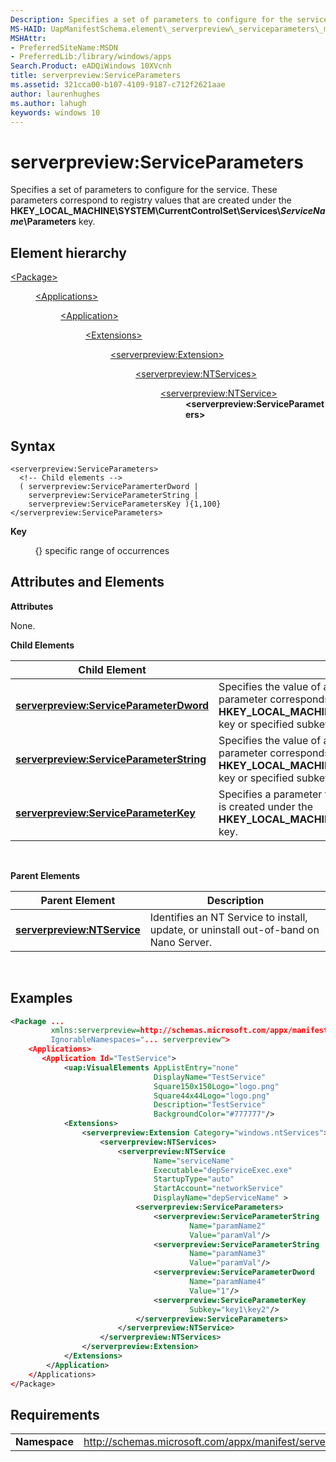 ```yaml
---
Description: Specifies a set of parameters to configure for the service. These parameters correspond to registry values that are created under the HKEY\_LOCAL\_MACHINE\\SYSTEM\\CurrentControlSet\\Services\\ServiceName\\Parameters key.
MS-HAID: UapManifestSchema.element\_serverpreview\_serviceparameters\_manual
MSHAttr:
- PreferredSiteName:MSDN
- PreferredLib:/library/windows/apps
Search.Product: eADQiWindows 10XVcnh
title: serverpreview:ServiceParameters
ms.assetid: 321cca00-b107-4109-9187-c712f2621aae
author: laurenhughes
ms.author: lahugh
keywords: windows 10
---
```


# serverpreview:ServiceParameters


Specifies a set of parameters to configure for the service. These parameters correspond to registry values that are created under the **HKEY\_LOCAL\_MACHINE\\SYSTEM\\CurrentControlSet\\Services\\*ServiceName*\\Parameters** key.

## Element hierarchy

<dl>
<dt><a href="element-package.md">&lt;Package&gt;</a></dt>
<dd>
<dl>
<dt><a href="element-applications.md">&lt;Applications&gt;</a></dt>
<dd>
<dl>
<dt><a href="element-application.md">&lt;Application&gt;</a></dt>
<dd>
<dl>
<dt><a href="element-1-extensions.md">&lt;Extensions&gt;</a></dt>
<dd>
<dl>
<dt><a href="element-serverpreview-extension-manual.md">&lt;serverpreview:Extension&gt;</a></dt>
<dd>
<dl>
<dt><a href="element-serverpreview-ntservices-manual.md">&lt;serverpreview:NTServices&gt;</a></dt>
<dd>
<dl>
<dt><a href="element-serverpreview-ntservice-manual.md">&lt;serverpreview:NTService&gt;</a></dt>
<dd><b>&lt;serverpreview:ServiceParameters&gt;</b></dd>
</dl>									
</dd>
</dl>									
</dd>
</dl>
</dd>
</dl>
</dd>
</dl>
</dd>
</dl>
</dd>
</dl>

## Syntax


```
<serverpreview:ServiceParameters>
  <!-- Child elements -->
  ( serverpreview:ServiceParamerterDword |
    serverpreview:ServiceParameterString |
    serverpreview:ServiceParametersKey ){1,100}
</serverpreview:ServiceParameters>
```

**Key**

          {} specific range of occurrences

## Attributes and Elements


**Attributes**

None.

**Child Elements**

| Child Element                                                                                       | Description                                                                                                                                                                                                                                                                           |
|-----------------------------------------------------------------------------------------------------|---------------------------------------------------------------------------------------------------------------------------------------------------------------------------------------------------------------------------------------------------------------------------------------|
| [**serverpreview:ServiceParameterDword**](element-serverpreview-serviceparameterdword-manual.md)   | Specifies the value of a parameter for the service that has a data type of **REG\_DWORD**. This parameter corresponds to a registry value that is created under the **HKEY\_LOCAL\_MACHINE\\SYSTEM\\CurrentControlSet\\Services\\*ServiceName*\\Parameters** key or specified subkey. |
| [**serverpreview:ServiceParameterString**](element-serverpreview-serviceparameterstring-manual.md) | Specifies the value of a parameter for the service that has a data type of **REG\_SZ**. This parameter corresponds to a registry value that is created under the **HKEY\_LOCAL\_MACHINE\\SYSTEM\\CurrentControlSet\\Services\\*ServiceName*\\Parameters** key or specified subkey.    |
| [**serverpreview:ServiceParameterKey**](element-serverpreview-serviceparameterkey-manual.md)       | Specifies a parameter for the service. This parameter corresponds to a registry subkey that is created under the **HKEY\_LOCAL\_MACHINE\\SYSTEM\\CurrentControlSet\\Services\\*ServiceName*\\Parameters** key.                                                                        |

 

**Parent Elements**

| Parent Element                                                            | Description                                                                           |
|---------------------------------------------------------------------------|---------------------------------------------------------------------------------------|
| [**serverpreview:NTService**](element-serverpreview-ntservice-manual.md) | Identifies an NT Service to install, update, or uninstall out-of-band on Nano Server. |

 

## Examples


```XML
<Package ...
         xmlns:serverpreview=http://schemas.microsoft.com/appx/manifest/serverpreview/windows10"  
         IgnorableNamespaces="... serverpreview">
    <Applications>
       <Application Id="TestService">
            <uap:VisualElements AppListEntry="none" 
                                DisplayName="TestService" 
                                Square150x150Logo="logo.png" 
                                Square44x44Logo="logo.png" 
                                Description="TestService" 
                                BackgroundColor="#777777"/>
            <Extensions>
                <serverpreview:Extension Category="windows.ntServices">  
                    <serverpreview:NTServices>  
                        <serverpreview:NTService  
                                Name="serviceName"  
                                Executable="depServiceExec.exe"                  
                                StartupType="auto"  
                                StartAccount="networkService"  
                                DisplayName="depServiceName" >  
                            <serverpreview:ServiceParameters>  
                                <serverpreview:ServiceParameterString 
                                        Name="paramName2" 
                                        Value="paramVal"/>
                                <serverpreview:ServiceParameterString 
                                        Name="paramName3" 
                                        Value="paramVal"/>    
                                <serverpreview:ServiceParameterDword  
                                        Name="paramName4" 
                                        Value="1"/>
                                <serverpreview:ServiceParameterKey 
                                        Subkey="key1\key2"/>  
                            </serverpreview:ServiceParameters>                      
                        </serverpreview:NTService> 
                    </serverpreview:NTServices>  
                </serverpreview:Extension>  
            </Extensions>
        </Application>
    </Applications>
</Package>
```

## Requirements


|               |                                                                    |
|---------------|--------------------------------------------------------------------|
| **Namespace** | http://schemas.microsoft.com/appx/manifest/serverpreview/windows10 |

 

 

 



